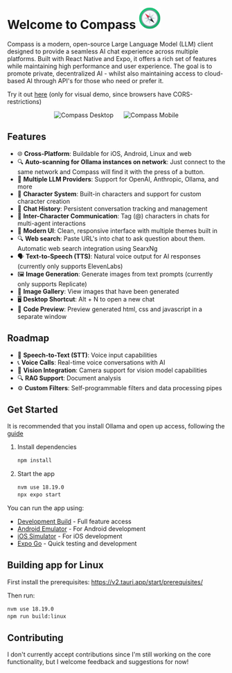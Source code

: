 # Welcome to Compass <img src="/assets/compass.png" alt="Compass Logo" height="50" /> 

Compass is a modern, open-source Large Language Model (LLM) client designed to provide a seamless AI chat experience across multiple platforms. Built with React Native and Expo, it offers a rich set of features while maintaining high performance and user experience.
The goal is to promote private, decentralized AI - whilst also maintaining access to cloud-based AI through API's for those who need or prefer it.

Try it out [here](https://nordwestt.com/compass) (only for visual demo, since browsers have CORS-restrictions)

<p align="center">
<img src="https://github.com/user-attachments/assets/f95389af-4378-466f-87e2-142638c1f422" alt="Compass Desktop" height="300" />
   &nbsp;&nbsp;&nbsp;&nbsp;
<img src="https://github.com/user-attachments/assets/02f206c1-9522-4264-bb18-c6f3cde8e152" alt="Compass Mobile" height="300"/>
</p>


## Features

- 🌐 **Cross-Platform**: Buildable for iOS, Android, Linux and web
- 🔍 **Auto-scanning for Ollama instances on network**: Just connect to the same network and Compass will find it with the press of a button.
- 🤖 **Multiple LLM Providers**: Support for OpenAI, Anthropic, Ollama, and more
- 👥 **Character System**: Built-in characters and support for custom character creation
- 💬 **Chat History**: Persistent conversation tracking and management
- 🤝 **Inter-Character Communication**: Tag (@) characters in chats for multi-agent interactions
- 🎨 **Modern UI**: Clean, responsive interface with multiple themes built in
- 🔍 **Web search**: Paste URL's into chat to ask question about them. Automatic web search integration using SearxNg
- 🗣️ **Text-to-Speech (TTS)**: Natural voice output for AI responses (currently only supports ElevenLabs)
- 🖼️ **Image Generation**: Generate images from text prompts (currently only supports Replicate)
- 📁 **Image Gallery**: View images that have been generated
- 🖥️ **Desktop Shortcut**: Alt + N to open a new chat
- 📝 **Code Preview**: Preview generated html, css and javascript in a separate window

## Roadmap

- 🎤 **Speech-to-Text (STT)**: Voice input capabilities
- 📞 **Voice Calls**: Real-time voice conversations with AI
- 📸 **Vision Integration**: Camera support for vision model capabilities
- 🔍 **RAG Support**: Document analysis
- ⚙️ **Custom Filters**: Self-programmable filters and data processing pipes

## Get Started

It is recommended that you install Ollama and open up access, following the [guide](https://github.com/nordwestt/compass/wiki/Ollama) 

1. Install dependencies

   ```bash
   npm install
   ```

2. Start the app

   ```bash
   nvm use 18.19.0
   npx expo start
   ```

You can run the app using:

- [Development Build](https://docs.expo.dev/develop/development-builds/introduction/) - Full feature access
- [Android Emulator](https://docs.expo.dev/workflow/android-studio-emulator/) - For Android development
- [iOS Simulator](https://docs.expo.dev/workflow/ios-simulator/) - For iOS development
- [Expo Go](https://expo.dev/go) - Quick testing and development

## Building app for Linux

First install the prerequisites: https://v2.tauri.app/start/prerequisites/

Then run:

```bash
nvm use 18.19.0
npm run build:linux
```

## Contributing

I don't currently accept contributions since I'm still working on the core functionality, but I welcome feedback and suggestions for now!
